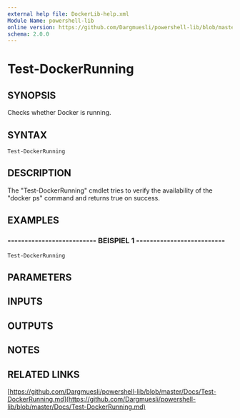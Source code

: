 ```yaml
---
external help file: DockerLib-help.xml
Module Name: powershell-lib
online version: https://github.com/Dargmuesli/powershell-lib/blob/master/Docs/Test-DockerRunning.md
schema: 2.0.0
---
```


# Test-DockerRunning

## SYNOPSIS
Checks whether Docker is running.

## SYNTAX

```
Test-DockerRunning
```

## DESCRIPTION
The "Test-DockerRunning" cmdlet tries to verify the availability of the "docker ps" command and returns true on success.

## EXAMPLES

### -------------------------- BEISPIEL 1 --------------------------
```
Test-DockerRunning
```

## PARAMETERS

## INPUTS

## OUTPUTS

## NOTES

## RELATED LINKS

[https://github.com/Dargmuesli/powershell-lib/blob/master/Docs/Test-DockerRunning.md](https://github.com/Dargmuesli/powershell-lib/blob/master/Docs/Test-DockerRunning.md)

